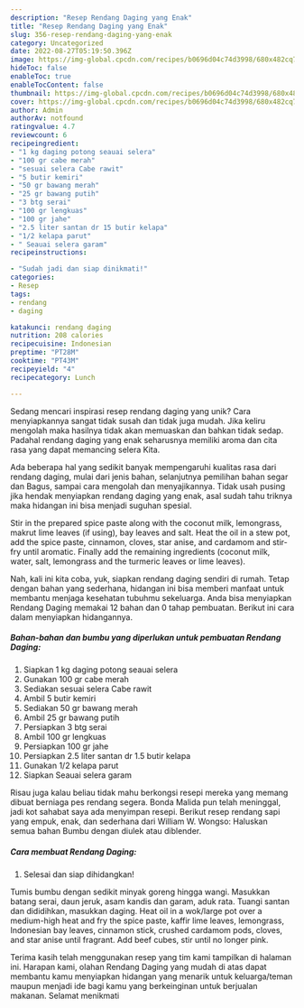 ```yaml
---
description: "Resep Rendang Daging yang Enak"
title: "Resep Rendang Daging yang Enak"
slug: 356-resep-rendang-daging-yang-enak
category: Uncategorized
date: 2022-08-27T05:19:50.396Z
image: https://img-global.cpcdn.com/recipes/b0696d04c74d3998/680x482cq70/rendang-daging-foto-resep-utama.jpg
hideToc: false
enableToc: true
enableTocContent: false
thumbnail: https://img-global.cpcdn.com/recipes/b0696d04c74d3998/680x482cq70/rendang-daging-foto-resep-utama.jpg
cover: https://img-global.cpcdn.com/recipes/b0696d04c74d3998/680x482cq70/rendang-daging-foto-resep-utama.jpg
author: Admin
authorAv: notfound
ratingvalue: 4.7
reviewcount: 6
recipeingredient:
- "1 kg daging potong seauai selera"
- "100 gr cabe merah"
- "sesuai selera Cabe rawit"
- "5 butir kemiri"
- "50 gr bawang merah"
- "25 gr bawang putih"
- "3 btg serai"
- "100 gr lengkuas"
- "100 gr jahe"
- "2.5 liter santan dr 15 butir kelapa"
- "1/2 kelapa parut"
- " Seauai selera garam"
recipeinstructions:

- "Sudah jadi dan siap dinikmati!"
categories:
- Resep
tags:
- rendang
- daging

katakunci: rendang daging 
nutrition: 208 calories
recipecuisine: Indonesian
preptime: "PT28M"
cooktime: "PT43M"
recipeyield: "4"
recipecategory: Lunch

---
```





Sedang mencari inspirasi resep rendang daging yang unik? Cara menyiapkannya sangat tidak susah dan tidak juga mudah. Jika keliru mengolah maka hasilnya tidak akan memuaskan dan bahkan tidak sedap. Padahal rendang daging yang enak seharusnya memiliki aroma dan cita rasa yang dapat memancing selera Kita.





Ada beberapa hal yang sedikit banyak mempengaruhi kualitas rasa dari rendang daging, mulai dari jenis bahan, selanjutnya pemilihan bahan segar dan Bagus, sampai cara mengolah dan menyajikannya. Tidak usah pusing jika hendak menyiapkan rendang daging yang enak,      asal sudah tahu triknya maka hidangan ini bisa menjadi suguhan spesial.














Stir in the prepared spice paste along with the coconut milk, lemongrass, makrut lime leaves (if using), bay leaves and salt. Heat the oil in a stew pot, add the spice paste, cinnamon, cloves, star anise, and cardamom and stir-fry until aromatic. Finally add the remaining ingredients (coconut milk, water, salt, lemongrass and the turmeric leaves or lime leaves).






Nah, kali ini kita coba, yuk, siapkan rendang daging sendiri di rumah. Tetap dengan bahan yang sederhana, hidangan ini bisa memberi manfaat untuk membantu menjaga kesehatan tubuhmu sekeluarga. Anda bisa menyiapkan Rendang Daging memakai 12 bahan dan 0 tahap pembuatan. Berikut ini cara dalam menyiapkan hidangannya.

<!--inarticleads1-->

##### Bahan-bahan dan bumbu yang diperlukan untuk pembuatan Rendang Daging:

1. Siapkan 1 kg daging potong seauai selera
1. Gunakan 100 gr cabe merah
1. Sediakan sesuai selera Cabe rawit
1. Ambil 5 butir kemiri
1. Sediakan 50 gr bawang merah
1. Ambil 25 gr bawang putih
1. Persiapkan 3 btg serai
1. Ambil 100 gr lengkuas
1. Persiapkan 100 gr jahe
1. Persiapkan 2.5 liter santan dr 1.5 butir kelapa
1. Gunakan 1/2 kelapa parut
1. Siapkan  Seauai selera garam


Risau juga kalau beliau tidak mahu berkongsi resepi mereka yang memang dibuat berniaga pes rendang segera. Bonda Malida pun telah meninggal, jadi kot sahabat saya ada menyimpan resepi. Berikut resep rendang sapi yang empuk, enak, dan sederhana dari William W. Wongso: Haluskan semua bahan Bumbu dengan diulek atau diblender. 

<!--inarticleads2-->

##### Cara membuat Rendang Daging:


1. Selesai dan siap dihidangkan!

Tumis bumbu dengan sedikit minyak goreng hingga wangi. Masukkan batang serai, daun jeruk, asam kandis dan garam, aduk rata. Tuangi santan dan dididihkan, masukkan daging. Heat oil in a wok/large pot over a medium-high heat and fry the spice paste, kaffir lime leaves, lemongrass, Indonesian bay leaves, cinnamon stick, crushed cardamom pods, cloves, and star anise until fragrant. Add beef cubes, stir until no longer pink. 

Terima kasih telah menggunakan resep yang tim kami tampilkan di halaman ini. Harapan kami, olahan Rendang Daging yang mudah di atas dapat membantu kamu menyiapkan hidangan yang menarik untuk keluarga/teman maupun menjadi ide bagi kamu yang berkeinginan untuk berjualan makanan. Selamat menikmati
